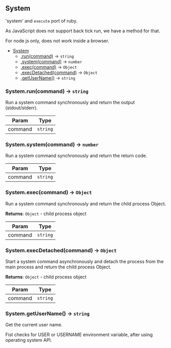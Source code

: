 <a name="System"></a>

## System
'system' and `execute` port of ruby.

As JavaScript does not support back tick run, we have a method for that.

For node js only, does not work inside a browser.

* [System](#System)
    * [.run(command)](#System.run) &rarr; <code>string</code>
    * [.system(command)](#System.system) &rarr; <code>number</code>
    * [.exec(command)](#System.exec) &rarr; <code>Object</code>
    * [.execDetached(command)](#System.execDetached) &rarr; <code>Object</code>
    * [.getUserName()](#System.getUserName) &rarr; <code>string</code>

<a name="System.run"></a>

### System.run(command) &rarr; <code>string</code>
Run a system command synchronously and return the output (stdout/stderr).

| Param | Type |
| --- | --- |
| command | <code>string</code> | 

<a name="System.system"></a>

### System.system(command) &rarr; <code>number</code>
Run a system command synchronously and return the return code.

| Param | Type |
| --- | --- |
| command | <code>string</code> | 

<a name="System.exec"></a>

### System.exec(command) &rarr; <code>Object</code>
Run a system command synchronously and return the child process Object.

**Returns**: <code>Object</code> - child process object  

| Param | Type |
| --- | --- |
| command | <code>string</code> | 

<a name="System.execDetached"></a>

### System.execDetached(command) &rarr; <code>Object</code>
Start a system command asynchronously and detach the process from the main process and return the child process Object.

**Returns**: <code>Object</code> - child process object  

| Param | Type |
| --- | --- |
| command | <code>string</code> | 

<a name="System.getUserName"></a>

### System.getUserName() &rarr; <code>string</code>
Get the current user name.

Fist checks for USER or USERNAME environment variable, after using operating system API.
